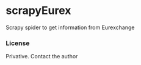 # scrapyEurex

Scrapy spider to get information from Eurexchange

### License
Privative. Contact the author